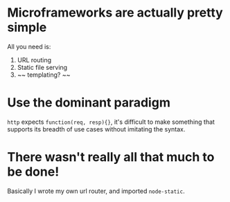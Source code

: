 # Microframeworks are actually pretty simple #
All you need is:

1. URL routing
2. Static file serving
3. ~~ templating? ~~

# Use the dominant paradigm #
`http` expects `function(req, resp){}`, it's difficult to make something that
supports its breadth of use cases without imitating the syntax.

# There wasn't really all that much to be done! #

Basically I wrote my own url router, and imported `node-static`. 


